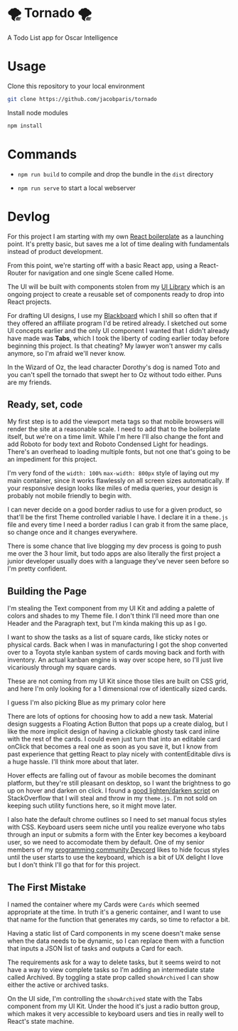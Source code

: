 # 🌪 Tornado 🌪
A Todo List app for Oscar Intelligence

# Usage

Clone this repository to your local environment

```sh
git clone https://github.com/jacobparis/tornado
```

Install node modules

```sh
npm install
```

# Commands

* `npm run build` to compile and drop the bundle in the `dist` directory

* `npm run serve` to start a local webserver 

# Devlog

For this project I am starting with my own [React boilerplate](https://github.com/JacobParis/react-boilerplate) as a launching point. It's pretty basic, but saves me a lot of time dealing with fundamentals instead of product development.

From this point, we're starting off with a basic React app, using a React-Router for navigation and one single Scene called Home. 

The UI will be built with components stolen from my [UI Library](https://jacobparis.com/ui/) which is an ongoing project to create a reusable set of components ready to drop into React projects. 

For drafting UI designs, I use my [Blackboard](https://writeonblackboard.com/) which I shill so often that if they offered an affiliate program I'd be retired already. I sketched out some UI concepts earlier and the only UI component I wanted that I didn't already have made was **Tabs**, which I took the liberty of coding earlier today before beginning this project. Is that cheating? My lawyer won't answer my calls anymore, so I'm afraid we'll never know.

In the Wizard of Oz, the lead character Dorothy's dog is named Toto and you can't spell the tornado that swept her to Oz without todo either. Puns are my friends.

## Ready, set, code

My first step is to add the viewport meta tags so that mobile browsers will render the site at a reasonable scale. I need to add that to the boilerplate itself, but we're on a time limit. While I'm here I'll also change the font and add Roboto for body text and Roboto Condensed Light for headings. There's an overhead to loading multiple fonts, but not one that's going to be an impediment for this project. 

I'm very fond of the `width: 100%` `max-width: 800px` style of laying out my main container, since it works flawlessly on all screen sizes automatically. If your responsive design looks like miles of media queries, your design is probably not mobile friendly to begin with. 

I can never decide on a good border radius to use for a given product, so that'll be the first Theme controlled variable I have. I declare it in a `theme.js` file and every time I need a border radius I can grab it from the same place, so change once and it changes everywhere. 

There is some chance that live blogging my dev process is going to push me over the 3 hour limit, but todo apps are also literally the first project a junior developer usually does with a language they've never seen before so I'm pretty confident.

## Building the Page

I'm stealing the Text component from my UI Kit and adding a palette of colors and shades to my Theme file. I don't think I'll need more than one Header and the Paragraph text, but I'm kinda making this up as I go. 

I want to show the tasks as a list of square cards, like sticky notes or physical cards. Back when I was in manufacturing I got the shop converted over to a Toyota style kanban system of cards moving back and forth with inventory. An actual kanban engine is way over scope here, so I'll just live vicariously through my square cards.

These are not coming from my UI Kit since those tiles are built on CSS grid, and here I'm only looking for a 1 dimensional row of identically sized cards.

I guess I'm also picking Blue as my primary color here

There are lots of options for choosing how to add a new task. Material design suggests a Floating Action Button that pops up a create dialog, but I like the more implicit design of having a clickable ghosty task card inline with the rest of the cards. I could even just turn that into an editable card onClick that becomes a real one as soon as you save it, but I know from past experience that getting React to play nicely with contentEditable divs is a huge hassle. I'll think more about that later.

Hover effects are falling out of favour as mobile becomes the dominant platform, but they're still pleasant on desktop, so I want the brightness to go up on hover and darken on click. I found a [good lighten/darken script](https://stackoverflow.com/questions/5560248/programmatically-lighten-or-darken-a-hex-color-or-rgb-and-blend-colors) on StackOverflow that I will steal and throw in my `theme.js`. I'm not sold on keeping such utility functions here, so it might move later. 

I also hate the default chrome outlines so I need to set manual focus styles with CSS. Keyboard users seem niche until you realize everyone who tabs through an input or submits a form with the Enter key becomes a keyboard user, so we need to accomodate them by default. One of my senior members of my [programming community Devcord](https://devcord.com/) likes to hide focus styles until the user starts to use the keyboard, which is a bit of UX delight I love but I don't think I'll go that for for this project.

## The First Mistake

I named the container where my Cards were `Cards` which seemed appropriate at the time. In truth it's a generic container, and I want to use that name for the function that generates my cards, so time to refactor a bit. 

Having a static list of Card components in my scene doesn't make sense when the data needs to be dynamic, so I can replace them with a function that inputs a JSON list of tasks and outputs a Card for each.

The requirements ask for a way to delete tasks, but it seems weird to not have a way to view complete tasks so I'm adding an intermediate state called Archived. By toggling a state prop called `showArchived` I can show either the active or archived tasks.

On the UI side, I'm controlling the `showArchived` state with the Tabs component from my UI Kit. Under the hood it's just a radio button group, which makes it very accessible to keyboard users and ties in really well to React's state machine.

